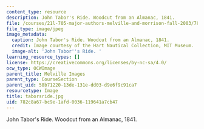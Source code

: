 ```yaml
---
content_type: resource
description: John Tabor's Ride. Woodcut from an Almanac, 1841.
file: /courses/21l-705-major-authors-melville-and-morrison-fall-2003/782c8a67bc9e1afd0036119641a7cb47_taborsride.jpg
file_type: image/jpeg
image_metadata:
  caption: John Tabor's Ride. Woodcut from an Almanac, 1841.
  credit: Image courtesy of the Hart Nautical Collection, MIT Museum.
  image-alt: 'John Tabor''s Ride. '
learning_resource_types: []
license: https://creativecommons.org/licenses/by-nc-sa/4.0/
ocw_type: OCWImage
parent_title: Melville Images
parent_type: CourseSection
parent_uid: 58b71220-13de-131e-dd03-d9e6f9c91ca7
resourcetype: Image
title: taborsride.jpg
uid: 782c8a67-bc9e-1afd-0036-119641a7cb47
---
```

John Tabor's Ride. Woodcut from an Almanac, 1841.